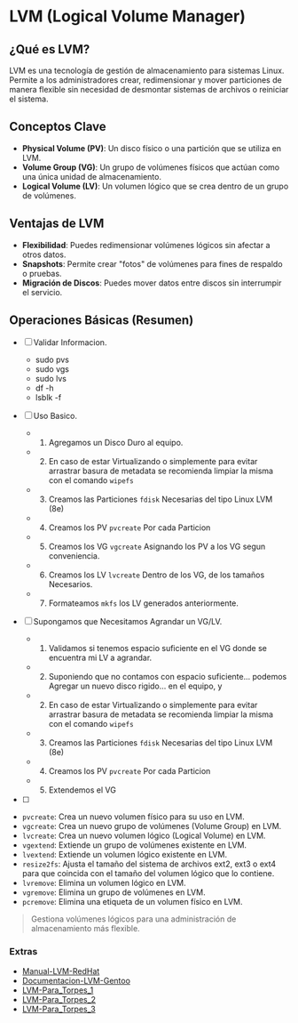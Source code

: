 # LVM (Logical Volume Manager)

## ¿Qué es LVM?
LVM es una tecnología de gestión de almacenamiento para sistemas Linux. Permite a los administradores crear, redimensionar y mover particiones de manera flexible sin necesidad de desmontar sistemas de archivos o reiniciar el sistema.

## Conceptos Clave
- **Physical Volume (PV)**: Un disco físico o una partición que se utiliza en LVM.
- **Volume Group (VG)**: Un grupo de volúmenes físicos que actúan como una única unidad de almacenamiento.
- **Logical Volume (LV)**: Un volumen lógico que se crea dentro de un grupo de volúmenes.

## Ventajas de LVM
- **Flexibilidad**: Puedes redimensionar volúmenes lógicos sin afectar a otros datos.
- **Snapshots**: Permite crear "fotos" de volúmenes para fines de respaldo o pruebas.
- **Migración de Discos**: Puedes mover datos entre discos sin interrumpir el servicio.

## Operaciones Básicas (Resumen)
- [ ] Validar Informacion.
  - sudo pvs
  - sudo vgs
  - sudo lvs
  - df -h
  - lsblk -f 

- [ ] Uso Basico.
  - 1. Agregamos un Disco Duro al equipo.
  - 2. En caso de estar Virtualizando o simplemente para evitar arrastrar basura de metadata se recomienda limpiar la misma con el comando `wipefs`
  - 3. Creamos las Particiones `fdisk` Necesarias del tipo Linux LVM (8e) 
  - 4. Creamos los PV `pvcreate` Por cada Particion
  - 5. Creamos los VG `vgcreate` Asignando los PV a los VG segun conveniencia.
  - 6. Creamos los LV `lvcreate` Dentro de los VG, de los tamaños Necesarios.
  - 7. Formateamos `mkfs` los LV generados anteriormente.

- [ ] Supongamos que Necesitamos Agrandar un VG/LV.
  - 1. Validamos si tenemos espacio suficiente en el VG donde se encuentra mi LV a agrandar.
  - 2. Suponiendo que no contamos con espacio suficiente... podemos Agregar un nuevo disco rigido... en el equipo, y 
  - 2. En caso de estar Virtualizando o simplemente para evitar arrastrar basura de metadata se recomienda limpiar la misma con el comando `wipefs`
  - 3. Creamos las Particiones `fdisk` Necesarias del tipo Linux LVM (8e) 
  - 4. Creamos los PV `pvcreate` Por cada Particion
  - 5. Extendemos el VG


- [ ] 

  - `pvcreate`: Crea un nuevo volumen físico para su uso en LVM.
  - `vgcreate`: Crea un nuevo grupo de volúmenes (Volume Group) en LVM.
  - `lvcreate`: Crea un nuevo volumen lógico (Logical Volume) en LVM.
  - `vgextend`: Extiende un grupo de volúmenes existente en LVM.
  - `lvextend`: Extiende un volumen lógico existente en LVM.
  - `resize2fs`: Ajusta el tamaño del sistema de archivos ext2, ext3 o ext4 para que coincida con el tamaño del volumen lógico que lo contiene.
  - `lvremove`: Elimina un volumen lógico en LVM.
  - `vgremove`: Elimina un grupo de volúmenes en LVM.
  - `pcremove`: Elimina una etiqueta de un volumen físico en LVM.
  > Gestiona volúmenes lógicos para una administración de almacenamiento más flexible.


### Extras
- [Manual-LVM-RedHat](https://access.redhat.com/documentation/es-es/red_hat_enterprise_linux/6/html/logical_volume_manager_administration/index)
- [Documentacion-LVM-Gentoo](https://wiki.gentoo.org/wiki/LVM/es)
- [LVM-Para_Torpes_1](https://blog.inittab.org/administracion-sistemas/lvm-para-torpes-i/)
- [LVM-Para_Torpes_2](https://blog.inittab.org/administracion-sistemas/lvm-para-torpes-ii/)
- [LVM-Para_Torpes_3](https://blog.inittab.org/administracion-sistemas/lvm-para-torpes-iii-ampliando-espacio/)

